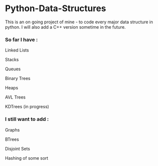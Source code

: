 # Python-Data-Structures
This is an on going project of mine - to code every major data structure in python. I will also add a C++ version sometime in the future.

### So far I have :

Linked Lists

Stacks

Queues

Binary Trees

Heaps

AVL Trees

KDTrees (in progress)

### I still want to add :

Graphs

BTrees

Disjoint Sets

Hashing of some sort
